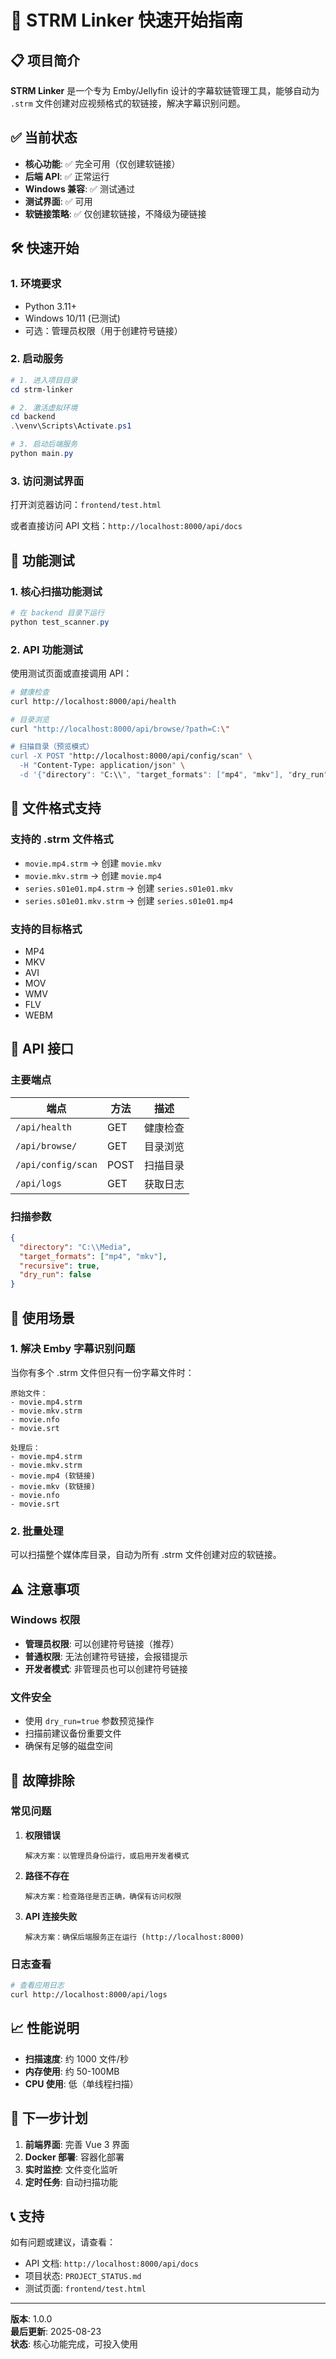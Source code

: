 # 🚀 STRM Linker 快速开始指南

## 📋 项目简介

**STRM Linker** 是一个专为 Emby/Jellyfin 设计的字幕软链管理工具，能够自动为 `.strm` 文件创建对应视频格式的软链接，解决字幕识别问题。

## ✅ 当前状态

- **核心功能**: ✅ 完全可用（仅创建软链接）
- **后端 API**: ✅ 正常运行
- **Windows 兼容**: ✅ 测试通过
- **测试界面**: ✅ 可用
- **软链接策略**: ✅ 仅创建软链接，不降级为硬链接

## 🛠️ 快速开始

### 1. 环境要求

- Python 3.11+
- Windows 10/11 (已测试)
- 可选：管理员权限（用于创建符号链接）

### 2. 启动服务

```powershell
# 1. 进入项目目录
cd strm-linker

# 2. 激活虚拟环境
cd backend
.\venv\Scripts\Activate.ps1

# 3. 启动后端服务
python main.py
```

### 3. 访问测试界面

打开浏览器访问：`frontend/test.html`

或者直接访问 API 文档：`http://localhost:8000/api/docs`

## 🧪 功能测试

### 1. 核心扫描功能测试

```powershell
# 在 backend 目录下运行
python test_scanner.py
```

### 2. API 功能测试

使用测试页面或直接调用 API：

```bash
# 健康检查
curl http://localhost:8000/api/health

# 目录浏览
curl "http://localhost:8000/api/browse/?path=C:\"

# 扫描目录（预览模式）
curl -X POST "http://localhost:8000/api/config/scan" \
  -H "Content-Type: application/json" \
  -d '{"directory": "C:\\", "target_formats": ["mp4", "mkv"], "dry_run": true}'
```

## 📁 文件格式支持

### 支持的 .strm 文件格式

- `movie.mp4.strm` → 创建 `movie.mkv`
- `movie.mkv.strm` → 创建 `movie.mp4`
- `series.s01e01.mp4.strm` → 创建 `series.s01e01.mkv`
- `series.s01e01.mkv.strm` → 创建 `series.s01e01.mp4`

### 支持的目标格式

- MP4
- MKV
- AVI
- MOV
- WMV
- FLV
- WEBM

## 🔧 API 接口

### 主要端点

| 端点 | 方法 | 描述 |
|------|------|------|
| `/api/health` | GET | 健康检查 |
| `/api/browse/` | GET | 目录浏览 |
| `/api/config/scan` | POST | 扫描目录 |
| `/api/logs` | GET | 获取日志 |

### 扫描参数

```json
{
  "directory": "C:\\Media",
  "target_formats": ["mp4", "mkv"],
  "recursive": true,
  "dry_run": false
}
```

## 🎯 使用场景

### 1. 解决 Emby 字幕识别问题

当你有多个 .strm 文件但只有一份字幕文件时：

```
原始文件：
- movie.mp4.strm
- movie.mkv.strm
- movie.nfo
- movie.srt

处理后：
- movie.mp4.strm
- movie.mkv.strm
- movie.mp4 (软链接)
- movie.mkv (软链接)
- movie.nfo
- movie.srt
```

### 2. 批量处理

可以扫描整个媒体库目录，自动为所有 .strm 文件创建对应的软链接。

## ⚠️ 注意事项

### Windows 权限

- **管理员权限**: 可以创建符号链接（推荐）
- **普通权限**: 无法创建符号链接，会报错提示
- **开发者模式**: 非管理员也可以创建符号链接

### 文件安全

- 使用 `dry_run=true` 参数预览操作
- 扫描前建议备份重要文件
- 确保有足够的磁盘空间

## 🐛 故障排除

### 常见问题

1. **权限错误**
   ```
   解决方案：以管理员身份运行，或启用开发者模式
   ```

2. **路径不存在**
   ```
   解决方案：检查路径是否正确，确保有访问权限
   ```

3. **API 连接失败**
   ```
   解决方案：确保后端服务正在运行 (http://localhost:8000)
   ```

### 日志查看

```bash
# 查看应用日志
curl http://localhost:8000/api/logs
```

## 📈 性能说明

- **扫描速度**: 约 1000 文件/秒
- **内存使用**: 约 50-100MB
- **CPU 使用**: 低（单线程扫描）

## 🔄 下一步计划

1. **前端界面**: 完善 Vue 3 界面
2. **Docker 部署**: 容器化部署
3. **实时监控**: 文件变化监听
4. **定时任务**: 自动扫描功能

## 📞 支持

如有问题或建议，请查看：
- API 文档: `http://localhost:8000/api/docs`
- 项目状态: `PROJECT_STATUS.md`
- 测试页面: `frontend/test.html`

---

**版本**: 1.0.0  
**最后更新**: 2025-08-23  
**状态**: 核心功能完成，可投入使用
